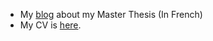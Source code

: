 * My [blog](https://svhooren.github.io/Memoire_blog/) about my Master Thesis (In French)
* My CV is [here](https://svhooren.github.io/CV-2019/).

